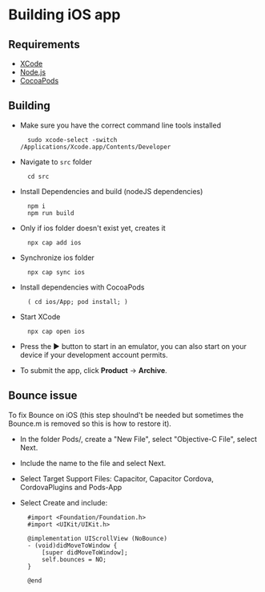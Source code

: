 # Building iOS app
 

## Requirements

* [XCode](https://developer.apple.com/xcode/)
* [Node.js](https://nodejs.org/en/)
* [CocoaPods](https://cocoapods.org)

## Building

* Make sure you have the correct command line tools installed

		sudo xcode-select -switch /Applications/Xcode.app/Contents/Developer

* Navigate to `src` folder

		cd src

* Install Dependencies and build (nodeJS dependencies)

		npm i
		npm run build

* Only if ios folder doesn't exist yet, creates it

		npx cap add ios

* Synchronize ios folder

		npx cap sync ios

* Install dependencies with CocoaPods

		( cd ios/App; pod install; )

* Start XCode

		npx cap open ios

* Press the ▶️ button to start in an emulator, you can also start on your device if your development account permits.
* To submit the app, click **Product** -> **Archive**.

## Bounce issue

To fix Bounce on iOS (this step shoulnd't be needed but sometimes the Bounce.m is removed so this is how to restore it).

* In the folder Pods/, create a "New File", select "Objective-C File", select Next.
* Include the name to the file and select Next.
* Select Target Support Files: Capacitor, Capacitor Cordova, CordovaPlugins and Pods-App
* Select Create and include:

		#import <Foundation/Foundation.h>
		#import <UIKit/UIKit.h>

		@implementation UIScrollView (NoBounce)
		- (void)didMoveToWindow {
		    [super didMoveToWindow];
		    self.bounces = NO;
		}

		@end
